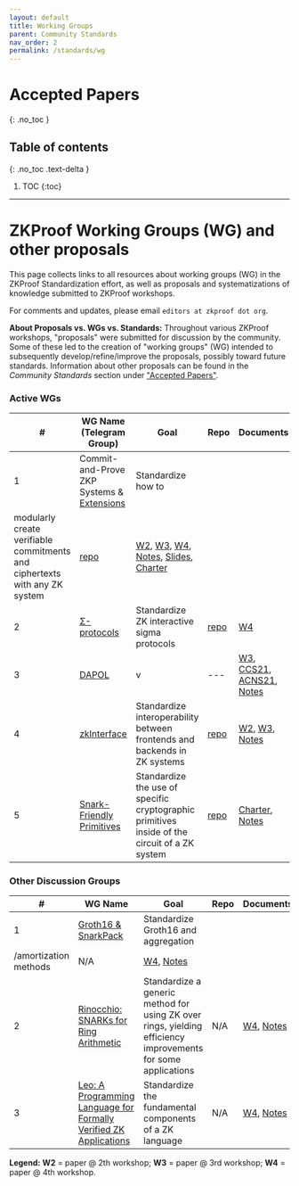```yaml
---
layout: default
title: Working Groups
parent: Community Standards
nav_order: 2
permalink: /standards/wg
---
```

# Accepted Papers
{: .no_toc }

## Table of contents
{: .no_toc .text-delta }

1. TOC
{:toc}

---

# ZKProof Working Groups (WG) and other proposals <!--, WGs, and SoKs -->

This page collects links to all resources about working groups (WG) in the ZKProof Standardization effort, as well as proposals and systematizations of knowledge submitted to ZKProof workshops.

For comments and updates, please email `editors at zkproof dot org`.

**About Proposals vs. WGs vs. Standards:** Throughout various ZKProof workshops, "proposals" were submitted for discussion by the community. Some of these led to the creation of "working groups" (WG) intended to subsequently develop/refine/improve the proposals, possibly toward future standards. Information about other proposals can be found in the _Community Standards_ section under ["Accepted Papers"](https://docs.zkproof.org/standards/proposals). 



### Active WGs

| \#| WG Name (Telegram Group) | Goal | Repo | Documents | 
| - | -------- | -------- | ----- | ----|
| 1 | Commit-and-Prove ZKP Systems & [Extensions](https://t.me/joinchat/Ua0M-VFxwB59HA-u) | Standardize how to
 modularly create verifiable commitments and ciphertexts with any ZK system    |  [repo](https://github.com/dariofiore/wg-cpzkp-standard)  |   [W2](https://docs.zkproof.org/pages/standards/accepted-workshop2/proposal--zk-commit-and-prove.pdf), [W3](), [W4](https://docs.zkproof.org/pages/standards/accepted-workshop4/proposal-commit.pdf), [Notes](https://hackmd.io/@workshop4/commit), [Slides](https://www.binarywhales.com/assets/misc/CP-standard-ZKProof-slides.pdf),  [Charter](https://hackmd.io/@dariofiore/rkXo8EBp8)
| 2 | [Σ-protocols](https://t.me/joinchat/Bg3emHC1tD04N2Jk) | Standardize ZK interactive sigma protocols| [repo](https://github.com/zkpstandard/wg-sigma-protocols) | [W4](https://docs.zkproof.org/pages/standards/accepted-workshop4/proposal-sigma.pdf)
| 3 | [DAPOL]() | v | --- | [W3](https://eprint.iacr.org/2020/468), [CCS21](https://eprint.iacr.org/2021/1350), [ACNS21](https://eprint.iacr.org/2021/239), [Notes](https://hackmd.io/wTDRz9xUR4SrYSO3HSq9Jg?view) |
| 4 | [zkInterface](https://t.me/joinchat/WMsiVhK9n6avLeuo) | Standardize interoperability between frontends and backends in ZK systems | [repo](https://github.com/QED-it/zkinterface) | [W2](https://docs.zkproof.org/pages/standards/accepted-workshop2/proposal--zk-interop-zkinterface.pdf), [W3](https://docs.zkproof.org/pages/standards/accepted-workshop3/proposal-zkinterface.pdf), [Notes](https://hackmd.io/@HtwXZr-PTFCniCs7fWFSmQ/ryoXg2BYL) |
| 5 | [Snark-Friendly Primitives](https://t.me/joinchat/VM4YKXPiLq0Lxkuh) | Standardize the use of specific cryptographic primitives inside of the circuit of a ZK system | [repo](https://github.com/daira/zkproof) | [Charter](https://hackmd.io/AY8DfYzyQiaSHbrhSmgOpQ), [Notes](https://hackmd.io/@workshop4/zcr-primitives)




### Other Discussion Groups

| \#| WG Name | Goal | Repo | Documents | 
| - | -------- | -------- | ----- | ----|
| 1 | [Groth16 & SnarkPack](https://t.me/joinchat/2AivFqHTj4ViYTNk) | Standardize Groth16 and aggregation
/amortization methods | N/A | [W4](https://docs.zkproof.org/pages/standards/accepted-workshop4/proposal-aggregation.pdf), [Notes](https://hackmd.io/@workshop4/aggregation)|
| 2 | [Rinocchio: SNARKs for Ring Arithmetic](https://t.me/joinchat/3HS-fhBs5II5NDY0) | Standardize a generic method for using ZK over rings, yielding efficiency improvements for some applications | N/A | [W4](https://docs.zkproof.org/pages/standards/accepted-workshop4/proposal-rinocchio.pdf), [Notes](https://hackmd.io/@workshop4/rinocchio) |
| 3 | [Leo: A Programming Language for Formally Verified ZK Applications](https://t.me/leolanguage) | Standardize the fundamental components of a ZK language | N/A | [W4](https://docs.zkproof.org/pages/standards/accepted-workshop4/proposal-leo.pdf), [Notes](https://hackmd.io/@workshop4/leo) |



**Legend:** **W2** = paper @ 2th workshop; **W3** = paper @ 3rd workshop; **W4** = paper @ 4th workshop.
    